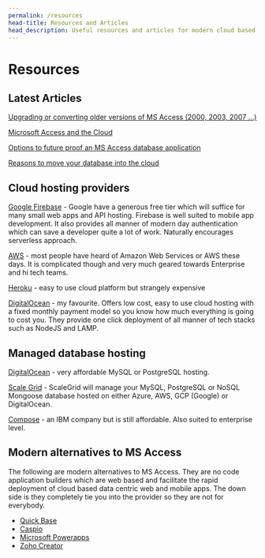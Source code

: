 ```yaml
---
permalink: /resources
head-title: Resources and Articles
head_description: Useful resources and articles for modern cloud based development and legacy software modernisation
---
```


# Resources


## Latest Articles

[Upgrading or converting older versions of MS Access (2000, 2003, 2007 ...)](/articles/upgrading-ms-access-database)

[Microsoft Access and the Cloud](/articles/microsoft-access-and-the-cloud)

[Options to future proof an MS Access database application](/articles/future-options-for-old-ms-access-database)

[Reasons to move your database into the cloud](/articles/move-database-into-cloud)


## Cloud hosting providers

[Google Firebase](https://firebase.google.com/) - Google have a generous free tier which will suffice for many small web apps and API hosting. Firebase is well suited to mobile app development. It also provides all manner of modern day authentication which can save a developer quite a lot of work. Naturally encourages serverless approach.

[AWS](https://aws.amazon.com/) - most people have heard of Amazon Web Services or AWS these days. It is complicated though and very much geared towards Enterprise and hi tech teams.

[Heroku](https://www.heroku.com/) - easy to use cloud platform but strangely expensive

[DigitalOcean](https://www.digitalocean.com) - my favourite. Offers low cost, easy to use cloud hosting with a fixed monthly payment model so you know how much everything is going to cost you. They provide one click deployment of all manner of tech stacks such as NodeJS and LAMP.

## Managed database hosting

[DigitalOcean](https://www.digitalocean.com) - very affordable MySQL or PostgreSQL hosting.

[Scale Grid](https://www.digitalocean.com) - ScaleGrid will manage your MySQL, PostgreSQL or NoSQL Mongoose database hosted on either Azure, AWS, GCP (Google) or DigitalOcean.

[Compose](https://www.compose.com/pricing#postgresql) - an IBM company but is still affordable. Also suited to enterprise level.

## Modern alternatives to MS Access

The following are modern alternatives to MS Access. They are no code application builders which are web based and facilitate the rapid deployment of cloud based data centric web and mobile apps. The down side is they completely tie you into the provider so they are not for everybody.

- [Quick Base](https://quickbase.com)
- [Caspio](https://caspio.com)
- [Microsoft Powerapps](https://powerapps.microsoft.com/)
- [Zoho Creator](https://www.zoho.com/creator/)



